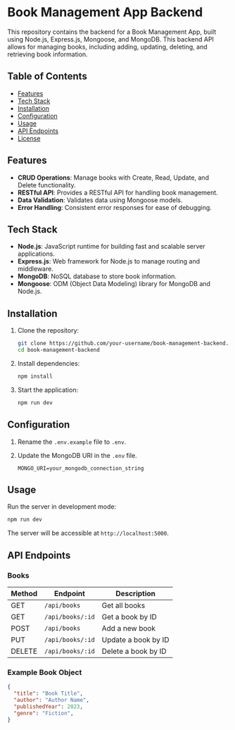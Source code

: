 # Book Management App Backend

This repository contains the backend for a Book Management App, built using Node.js, Express.js, Mongoose, and MongoDB. This backend API allows for managing books, including adding, updating, deleting, and retrieving book information.

## Table of Contents

- [Features](#features)
- [Tech Stack](#tech-stack)
- [Installation](#installation)
- [Configuration](#configuration)
- [Usage](#usage)
- [API Endpoints](#api-endpoints)
- [License](#license)

## Features

- **CRUD Operations**: Manage books with Create, Read, Update, and Delete functionality.
- **RESTful API**: Provides a RESTful API for handling book management.
- **Data Validation**: Validates data using Mongoose models.
- **Error Handling**: Consistent error responses for ease of debugging.

## Tech Stack

- **Node.js**: JavaScript runtime for building fast and scalable server applications.
- **Express.js**: Web framework for Node.js to manage routing and middleware.
- **MongoDB**: NoSQL database to store book information.
- **Mongoose**: ODM (Object Data Modeling) library for MongoDB and Node.js.

## Installation

1. Clone the repository:
   ```bash
   git clone https://github.com/your-username/book-management-backend.git
   cd book-management-backend
   ```

2. Install dependencies:
   ```bash
   npm install
   ```

3. Start the application:
   ```bash
   npm run dev
   ```

## Configuration

1. Rename the `.env.example` file to `.env`.
2. Update the MongoDB URI in the `.env` file.

   ```env
   MONGO_URI=your_mongodb_connection_string
   ```

## Usage

Run the server in development mode:
```bash
npm run dev
```

The server will be accessible at `http://localhost:5000`.

## API Endpoints

### Books

| Method | Endpoint          | Description              |
|--------|--------------------|--------------------------|
| GET    | `/api/books`      | Get all books            |
| GET    | `/api/books/:id`  | Get a book by ID         |
| POST   | `/api/books`      | Add a new book           |
| PUT    | `/api/books/:id`  | Update a book by ID      |
| DELETE | `/api/books/:id`  | Delete a book by ID      |

### Example Book Object

```json
{
  "title": "Book Title",
  "author": "Author Name",
  "publishedYear": 2023,
  "genre": "Fiction",
}
```
